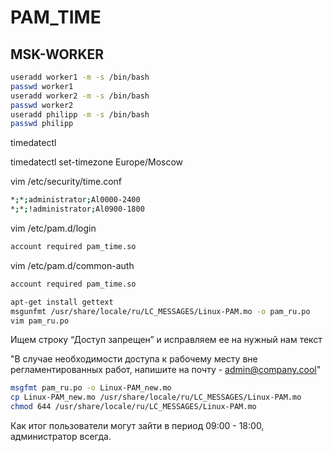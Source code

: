 # PAM_TIME

## MSK-WORKER

```bash
useradd worker1 -m -s /bin/bash
passwd worker1  
useradd worker2 -m -s /bin/bash
passwd worker2  
useradd philipp -m -s /bin/bash
passwd philipp
```

timedatectl

timedatectl set-timezone Europe/Moscow

vim /etc/security/time.conf

```bash
*;*;administrator;Al0000-2400
*;*;!administrator;Al0900-1800
```

vim /etc/pam.d/login

```bash
account required pam_time.so
```

vim /etc/pam.d/common-auth

```bash
account required pam_time.so
```

```bash
apt-get install gettext
msgunfmt /usr/share/locale/ru/LC_MESSAGES/Linux-PAM.mo -o pam_ru.po
vim pam_ru.po
```

Ищем строку “Доступ запрещен” и исправляем ее на нужный нам текст

"В случае необходимости доступа к рабочему месту вне регламентированных работ, напишите на почту - admin@company.cool"

```bash
msgfmt pam_ru.po -o Linux-PAM_new.mo
cp Linux-PAM_new.mo /usr/share/locale/ru/LC_MESSAGES/Linux-PAM.mo
chmod 644 /usr/share/locale/ru/LC_MESSAGES/Linux-PAM.mo
```

Как итог пользователи могут зайти в период 09:00 - 18:00, администратор всегда.

